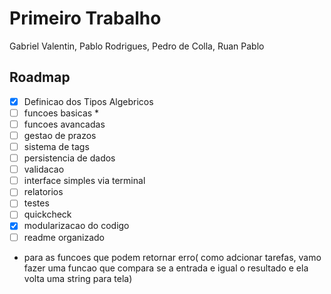 # Primeiro Trabalho
Gabriel Valentin, Pablo Rodrigues, Pedro de Colla, Ruan Pablo

## Roadmap 

- [X] Definicao dos Tipos Algebricos
- [ ] funcoes basicas *
- [ ] funcoes avancadas
- [ ] gestao de prazos
- [ ] sistema de tags
- [ ] persistencia de dados
- [ ] validacao
- [ ] interface simples via terminal
- [ ] relatorios
- [ ] testes
- [ ] quickcheck
- [X] modularizacao do codigo
- [ ] readme organizado

* para as funcoes que podem retornar erro( como adcionar tarefas, vamo fazer uma funcao que compara se a entrada e igual o resultado e ela volta uma string para tela)
